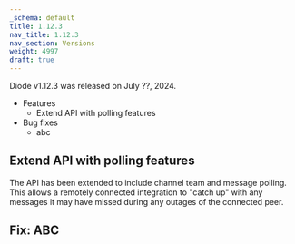 ```yaml
---
_schema: default
title: 1.12.3
nav_title: 1.12.3
nav_section: Versions
weight: 4997
draft: true
---
```

Diode v1.12.3 was released on July ??, 2024.

* Features
  * Extend API with polling features
* Bug fixes
  * abc

## Extend API with polling features

The API has been extended to include channel team and message polling. This allows a remotely connected integration to "catch up" with any messages it may have missed during any outages of the connected peer.

## Fix: ABC

&nbsp;